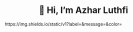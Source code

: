 <h1 align='center' >👋 Hi, I’m Azhar Luthfi</h1>
https://img.shields.io/static/v1?label=<LABEL>&message=<MESSAGE>&color=<COLOR>
<!---
azharluthfi14/azharluthfi14 is a ✨ special ✨ repository because its `README.md` (this file) appears on your GitHub profile.
You can click the Preview link to take a look at your changes.
--->
